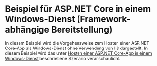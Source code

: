 # <a name="aspnet-core-windows-service-sample-framework-dependent-deployment"></a>Beispiel für ASP.NET Core in einem Windows-Dienst (Framework-abhängige Bereitstellung)

In diesem Beispiel wird die Vorgehensweise zum Hosten einer ASP.NET Core-App als Windows-Dienst ohne Verwendung von IIS dargestellt. In diesem Beispiel wird das unter [Hosten einer ASP.NET Core-App in einem Windows-Dienst](https://docs.microsoft.com/aspnet/core/host-and-deploy/windows-service) beschriebene Szenario veranschaulicht.
